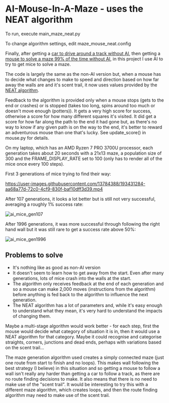 # AI-Mouse-In-A-Maze - uses the NEAT algorithm

To run, execute main_maze_neat.py

To change algorithm settings, edit maze_mouse_neat.config

Finally, after getting a [car to drive around a track without AI](https://github.com/mikebarram/Not-AI-Car), then getting a [mouse to solve a maze 99% of the time without AI](https://github.com/mikebarram/Not-AI-Mouse-In-A-Maze), in this project I use AI to try to get mice to solve a maze.

The code is largely the same as the non-AI version but, when a mouse has to decide what changes to make to speed and direction based on how far away the walls are and it's scent trail, it now uses values provided by the [NEAT algorithm](https://neat-python.readthedocs.io/).

Feedback to the algorithm is provided only when a mouse stops (gets to the end or crashes) or is stopped (takes too long, spins around too much or doesn't move enough (potters)). It gets a very high score for success, otherwise a score for how many different squares it's visited. It did get a score for how far along the path to the end it had gone but, as there's no way to know if any given path is on the way to the end, it's better to reward an adventurous mouse than one that's lucky. See update_score() in mouse.py for details.

On my laptop, which has an AMD Ryzen 7 PRO 3700U processor, each generation takes about 20 seconds with a 21x13 maze, a population size of 300 and the FRAME_DISPLAY_RATE set to 100 (only has to render all of the mice once every 100 steps).

First 3 generations of mice trying to find their way:

https://user-images.githubusercontent.com/13784388/193431284-aa68a77d-72c0-4cf9-830f-baf10dff3d39.mp4

After 107 generations, it looks a lot better but is still not very successful, averaging a roughly 1% success rate:

![ai_mice_gen107](https://user-images.githubusercontent.com/13784388/193431552-e688ddef-d903-42ad-88b9-844d9c4506c7.png)

After 1996 generations, it was more successful through following the right hand wall but it was still rare to get a success rate above 50%:

![ai_mice_gen1996](https://user-images.githubusercontent.com/13784388/193475783-53c303d9-fa1d-48cc-9765-ac4d2ff69000.png)

## Problems to solve
- It's nothing like as good as non-AI version
- It doesn't seem to learn how to get away from the start. Even after many generations, lots of mice crash into the walls at the start.
- The algorithm only receives feedback at the end of each generation and so a mouse can make 2,000 moves (instructions from the algorithm) before anything is fed back to the algorithm to influence the next generation.
- The NEAT algorithm has a lot of parameters and, while it's easy enough to understand what they mean, it's very hard to understand the impacts of changing them.

Maybe a multi-stage algorithm would work better - for each step, first the mouse would decide what category of situation it is in, then it would use a NEAT algorithm for that category. Maybe it could recognise and categorise straights, corners, junctions and dead ends, perhaps with variations based on the scent trail...

The maze generation algorithm used creates a simply connected maze (just one route from start to finish and no loops). This makes wall following the best strategy (I believe) in this situation and so getting a mouse to follow a wall isn't really any harder than getting a car to follow a track, as there are no route finding decisions to make. It also means that there is no need to make use of the "scent trail". It would be interesting to try this with a different maze algorithm, which creates loops, and then the route finding algorithm may need to make use of the scent trail.
